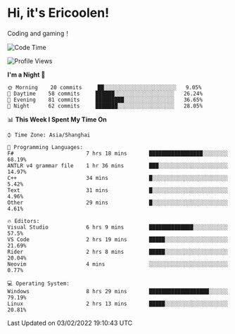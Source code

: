 # Hi, it's Ericoolen!
Coding and gaming！

<!--START_SECTION:waka-->
![Code Time](http://img.shields.io/badge/Code%20Time-168%20hrs%2042%20mins-blue)

![Profile Views](http://img.shields.io/badge/Profile%20Views-0-blue)

**I'm a Night 🦉** 

```text
🌞 Morning    20 commits     ██░░░░░░░░░░░░░░░░░░░░░░░   9.05% 
🌆 Daytime    58 commits     ██████░░░░░░░░░░░░░░░░░░░   26.24% 
🌃 Evening    81 commits     █████████░░░░░░░░░░░░░░░░   36.65% 
🌙 Night      62 commits     ███████░░░░░░░░░░░░░░░░░░   28.05%

```


📊 **This Week I Spent My Time On** 

```text
⌚︎ Time Zone: Asia/Shanghai

💬 Programming Languages: 
F#                       7 hrs 18 mins       █████████████████░░░░░░░░   68.19% 
ANTLR v4 grammar file    1 hr 36 mins        ███░░░░░░░░░░░░░░░░░░░░░░   14.97% 
C++                      34 mins             █░░░░░░░░░░░░░░░░░░░░░░░░   5.42% 
Text                     31 mins             █░░░░░░░░░░░░░░░░░░░░░░░░   4.96% 
Other                    29 mins             █░░░░░░░░░░░░░░░░░░░░░░░░   4.61%

🔥 Editors: 
Visual Studio            6 hrs 9 mins        ██████████████░░░░░░░░░░░   57.5% 
VS Code                  2 hrs 19 mins       █████░░░░░░░░░░░░░░░░░░░░   21.69% 
Rider                    2 hrs 8 mins        █████░░░░░░░░░░░░░░░░░░░░   20.04% 
Neovim                   4 mins              ░░░░░░░░░░░░░░░░░░░░░░░░░   0.77%

💻 Operating System: 
Windows                  8 hrs 29 mins       ███████████████████░░░░░░   79.19% 
Linux                    2 hrs 13 mins       █████░░░░░░░░░░░░░░░░░░░░   20.81%

```


 Last Updated on 03/02/2022 19:10:43 UTC
<!--END_SECTION:waka-->

